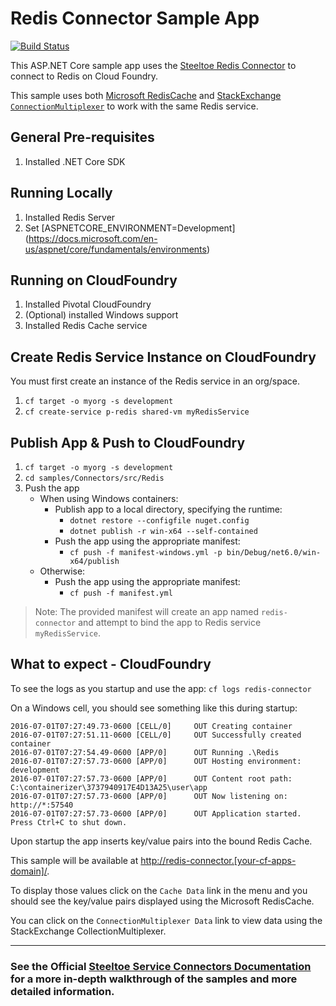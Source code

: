 ﻿# Redis Connector Sample App

[![Build Status](https://dev.azure.com/SteeltoeOSS/Steeltoe/_apis/build/status/Samples/SteeltoeOSS.Samples%20%5BConnectors_Redis%5D?branchName=main)](https://dev.azure.com/SteeltoeOSS/Steeltoe/_build/latest?definitionId=20&branchName=main)

This ASP.NET Core sample app uses the [Steeltoe Redis Connector](https://docs.steeltoe.io/api/v3/connectors/redis.html) to connect to Redis on Cloud Foundry.

This sample uses both [Microsoft RedisCache](https://learn.microsoft.com/dotnet/api/microsoft.extensions.caching.redis.rediscache) and [StackExchange `ConnectionMultiplexer`](https://github.com/StackExchange/StackExchange.Redis) to work with the same Redis service.

## General Pre-requisites

1. Installed .NET Core SDK

## Running Locally

1. Installed Redis Server
1. Set [ASPNETCORE_ENVIRONMENT=Development] (<https://docs.microsoft.com/en-us/aspnet/core/fundamentals/environments>)

## Running on CloudFoundry

1. Installed Pivotal CloudFoundry
1. (Optional) installed Windows support
1. Installed Redis Cache service

## Create Redis Service Instance on CloudFoundry

You must first create an instance of the Redis service in an org/space.

1. `cf target -o myorg -s development`
1. `cf create-service p-redis shared-vm myRedisService`

## Publish App & Push to CloudFoundry

1. `cf target -o myorg -s development`
1. `cd samples/Connectors/src/Redis`
1. Push the app
   - When using Windows containers:
     - Publish app to a local directory, specifying the runtime:
       * `dotnet restore --configfile nuget.config`
       * `dotnet publish -r win-x64 --self-contained`
     - Push the app using the appropriate manifest:
       * `cf push -f manifest-windows.yml -p bin/Debug/net6.0/win-x64/publish`
   - Otherwise:
     - Push the app using the appropriate manifest:
       * `cf push -f manifest.yml`

> Note: The provided manifest will create an app named `redis-connector` and attempt to bind the app to Redis service `myRedisService`.

## What to expect - CloudFoundry

To see the logs as you startup and use the app: `cf logs redis-connector`

On a Windows cell, you should see something like this during startup:

```text
2016-07-01T07:27:49.73-0600 [CELL/0]     OUT Creating container
2016-07-01T07:27:51.11-0600 [CELL/0]     OUT Successfully created container
2016-07-01T07:27:54.49-0600 [APP/0]      OUT Running .\Redis
2016-07-01T07:27:57.73-0600 [APP/0]      OUT Hosting environment: development
2016-07-01T07:27:57.73-0600 [APP/0]      OUT Content root path: C:\containerizer\3737940917E4D13A25\user\app
2016-07-01T07:27:57.73-0600 [APP/0]      OUT Now listening on: http://*:57540
2016-07-01T07:27:57.73-0600 [APP/0]      OUT Application started. Press Ctrl+C to shut down.
```

Upon startup the app inserts key/value pairs into the bound Redis Cache.

This sample will be available at <http://redis-connector.[your-cf-apps-domain]/>.

To display those values click on the `Cache Data` link in the menu and you should see the key/value pairs displayed using the Microsoft RedisCache.

You can click on the `ConnectionMultiplexer Data` link to view data using the StackExchange CollectionMultiplexer.

---

### See the Official [Steeltoe Service Connectors Documentation](https://docs.steeltoe.io/api/v3/connectors/) for a more in-depth walkthrough of the samples and more detailed information.
